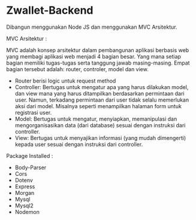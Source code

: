 # Zwallet-Backend

Dibangun menggunakan Node JS dan menggunakan MVC Arsitektur.

MVC Arsitektur :

MVC adalah konsep arsitektur dalam pembangunan aplikasi berbasis web yang membagi aplikasi web menjadi 4 bagian besar. Yang mana setiap bagian memiliki tugas-tugas serta tanggung jawab masing-masing. Empat bagian tersebut adalah: router, controler, model dan view.

- Router berisi logic untuk request method
- Controller: Bertugas untuk mengatur apa yang harus dilakukan model, dan view mana yang harus ditampilkan berdasarkan permintaan dari user. Namun, terkadang permintaan dari user tidak selalu memerlukan aksi dari model. Misalnya seperti menampilkan halaman form untuk registrasi user.
- Model: Bertugas untuk mengatur, menyiapkan, memanipulasi dan mengorganisasikan data (dari database) sesuai dengan instruksi dari controller.
- View: Bertugas untuk menyajikan informasi (yang mudah dimengerti) kepada user sesuai dengan instruksi dari controller.

Package Installed :
- Body-Parser
- Cors
- Dotenv
- Express
- Morgan
- Mysql
- Mysql2
- Nodemon
